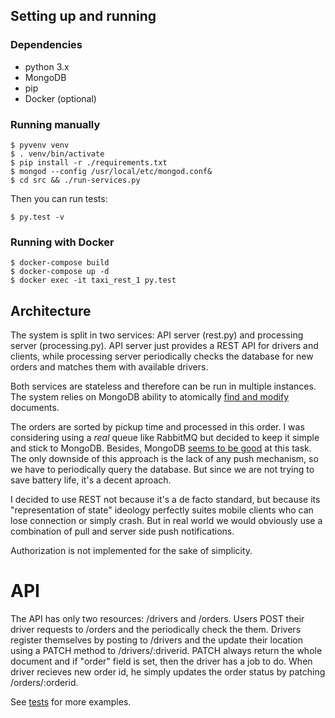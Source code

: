 ## Setting up and running
### Dependencies
- python 3.x
- MongoDB
- pip
- Docker (optional)

### Running manually
```
$ pyvenv venv
$ . venv/bin/activate
$ pip install -r ./requirements.txt
$ mongod --config /usr/local/etc/mongod.conf&
$ cd src && ./run-services.py
```

Then you can run tests:
```
$ py.test -v
```

### Running with Docker
```
$ docker-compose build
$ docker-compose up -d
$ docker exec -it taxi_rest_1 py.test
```

## Architecture
The system is split in two services: API server (rest.py) and processing server (processing.py). API server just provides a REST API for drivers and clients, while processing server periodically checks the database for new orders and matches them with available drivers.

Both services are stateless and therefore can be run in multiple instances. The system relies on MongoDB ability to atomically [find and modify](https://docs.mongodb.org/manual/reference/command/findAndModify/) documents.

The orders are sorted by pickup time and processed in this order. I was considering using a *real* queue like RabbitMQ but decided to keep it simple and stick to MongoDB. Besides, MongoDB [seems to be good](https://www.mongodb.com/presentations/mongodb-message-queue) at this task. The only downside of this approach is the lack of any push mechanism, so we have to periodically query the database. But since we are not trying to save battery life, it's a decent aproach.

I decided to use REST not because it's a de facto standard, but because its "representation of state" ideology perfectly suites mobile clients who can lose connection or simply crash. But in real world we would obviously use a combination of pull and server side push notifications.

Authorization is not implemented for the sake of simplicity.

# API
The API has only two resources: /drivers and /orders. Users POST their driver requests to /orders and the periodically check the them. Drivers register themselves by posting to /drivers and the update their location using a PATCH method to /drivers/:driverid. PATCH always return the whole document and if "order" field is set, then the driver has a job to do. When driver recieves new order id, he simply updates the order status by patching /orders/:orderid. 

See [tests](https://github.com/szastupov/toytaxi/blob/master/src/test_api.py) for more examples.
